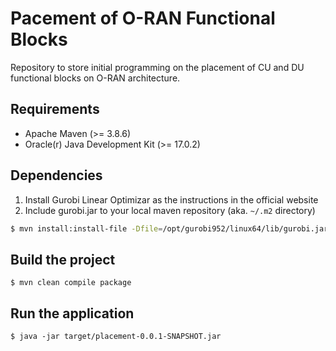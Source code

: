 # Pacement of O-RAN Functional Blocks
Repository to store initial programming on the placement of CU and DU functional blocks on O-RAN architecture.

## Requirements
- Apache Maven (>= 3.8.6)
- Oracle(r) Java Development Kit (>= 17.0.2)

## Dependencies

1. Install Gurobi Linear Optimizar as the instructions in the official website
2. Include gurobi.jar to your local maven repository (aka. `~/.m2` directory)
```bash
$ mvn install:install-file -Dfile=/opt/gurobi952/linux64/lib/gurobi.jar -DgroupId=gurobi -DartifactId=gurobi -Dversion=9.5.2 -Dpackaging=jar
```

## Build the project
```
$ mvn clean compile package
```

## Run the application
```
$ java -jar target/placement-0.0.1-SNAPSHOT.jar
```
